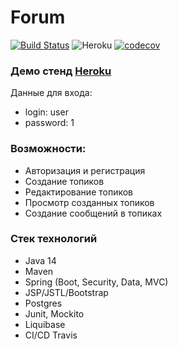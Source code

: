 # Forum
[![Build Status](https://travis-ci.com/denisRudie/job4j_forum.svg?branch=main)](https://travis-ci.com/denisRudie/job4j_forum)
![Heroku](https://heroku-badge.herokuapp.com/?app=job4j-forum-dr&style=flat&svg=1)
[![codecov](https://codecov.io/gh/denisRudie/job4j_forum/branch/main/graph/badge.svg)](https://codecov.io/gh/denisRudie/job4j_forum)

### Демо стенд [Heroku](https://job4j-forum-dr.herokuapp.com)

Данные для входа:
* login: user
* password: 1
### Возможности:
* Авторизация и регистрация
* Создание топиков
* Редактирование топиков
* Просмотр созданных топиков
* Создание сообщений в топиках
### Стек технологий
* Java 14
* Maven
* Spring (Boot, Security, Data, MVC)
* JSP/JSTL/Bootstrap
* Postgres
* Junit, Mockito
* Liquibase
* CI/CD Travis
